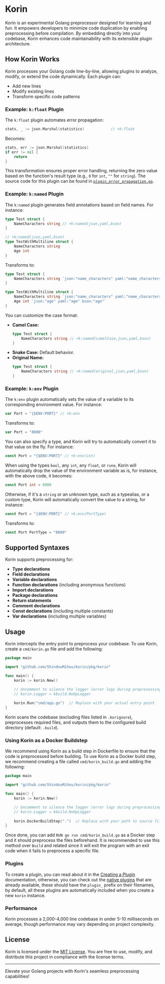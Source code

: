 # Korin

Korin is an experimental Golang preprocessor designed for learning and fun. It empowers developers to minimize code duplication by enabling preprocessing before compilation. By embedding directly into your codebase, Korin enhances code maintainability with its extensible plugin architecture.

## How Korin Works

Korin processes your Golang code line-by-line, allowing plugins to analyze, modify, or extend the code dynamically. Each plugin can:
- Add new lines
- Modify existing lines
- Transform specific code patterns

### Example: `k:float` Plugin
The `k:float` plugin automates error propagation:
```go
stats, _ := json.Marshal(statistics)            // +k:float
```
Becomes:
```go
stats, err := json.Marshal(statistics)
if err != nil {
    return
}
```
This transformation ensures proper error handling, returning the zero value based on the function's result type (e.g., `0` for `int`, `""` for `string`). The source code for this plugin can be found in [`plugin_error_propagation.go`](pkg/korin/plugin_error_propagation.go).

### Example: `k:named` Plugin
The `k:named` plugin generates field annotations based on field names. For instance:
```go
type Test struct {
    NameCharacters string // +k:named(json,yaml,bson)
}
```
```go
// +k:named(json,yaml,bson)
type TestWithMultiline struct {
    NameCharacters string 
    Age int
}
```
Transforms to:
```go
type Test struct {
    NameCharacters string `json:"name_characters" yaml:"name_characters" bson:"name_characters"`
}
```
```go
type TestWithMultiline struct {
    NameCharacters string `json:"name_characters" yaml:"name_characters" bson:"name_characters"`
    Age int `json:"age" yaml:"age" bson:"age"`
}
```
You can customize the case format:
- **Camel Case:**
  ```go
  type Test struct {
      NameCharacters string // +k:named(camelCase,json,yaml,bson)
  }
  ```
- **Snake Case:** Default behavior.
- **Original Name:**
  ```go
  type Test struct {
      NameCharacters string // +k:named(original,json,yaml,bson)
  }
  ```
  
### Example: `k:env` Plugin

The `k:env` plugin automatically sets the value of a variable to its corresponding environment value. For instance:
```go
var Port = "{$ENV:PORT}" // +k:env
```

Transforms to:
```go
var Port = "8080"
````

You can also specify a type, and Korin will try to automatically convert it to that value on the fly. For instance:
```go
const Port = "{$ENV:PORT}" // +k:env(int)
```

When using the types `bool`, any `int`, any `float`, or `rune`, Korin will automatically drop the value of the environment variable 
as is, for instance, with the above code, it becomes:
```go
const Port int = 8080
```

Otherwise, if it's a `string` or an unknown type, such as a typealias, or a custom type, Korin will automatically convert the value to a string, for instance:
```go
const Port = "{$ENV:PORT}" // +k:env(PortType)
```

Transforms to:
```go
const Port PortType = "8080"
```

## Supported Syntaxes
Korin supports preprocessing for:
- **Type declarations**
- **Field declarations**
- **Variable declarations**
- **Function declarations** (including anonymous functions)
- **Import declarations**
- **Package declarations**
- **Return statements**
- **Comment declarations**
- **Const declarations** (including multiple constants)
- **Var declarations** (including multiple variables)

## Usage

Korin intercepts the entry point to preprocess your codebase. To use Korin, create a `cmd/korin.go` file and add the following:
```go
package main

import "github.com/ShindouMihou/korin/pkg/korin"

func main() {
    korin := korin.New()

    // Uncomment to silence the logger (error logs during preprocessing remain unaffected)
    // korin.Logger = kbuild.NoOpLogger
	
    korin.Run("cmd/app.go")  // Replace with your actual entry point
}
```
Korin scans the codebase (excluding files listed in `.korignore`), preprocesses required files, and outputs them to the configured build directory (default: `.build`).

### Using Korin as a Docker Buildstep
We recommend using Korin as a build step in Dockerfile to ensure that the code is preprocessed before building. To use Korin as a Docker build step, we recommend creating a 
file  called `cmd/korin_build.go` and adding the following:
```go
package main

import "github.com/ShindouMihou/korin/pkg/korin"

func main() {
    korin := korin.New()

    // Uncomment to silence the logger (error logs during preprocessing remain unaffected)
    // korin.Logger = kbuild.NoOpLogger
	
    korin.DockerBuildStep(".")  // Replace with your path to source files if it isn't "."
}
```

Once done, you can add `RUN go run cmd/korin_build.go` as a Docker step and it should preprocess the files beforehand. It is recommended to use this method over `Build` and 
related since it will exit the program with an exit code when it fails to preprocess a specific file.

### Plugins
To create a plugin, you can read about it in the [Creating a Plugin](docs/creating_a_plugin.md) documentation, otherwise, 
you can check out the [native plugins](pkg/kplugins) that are already available, these should have the `plugin_` prefix on their filenames, by 
default, all these plugins are automatically included when you create a new `korin` instance.

### Performance
Korin processes a 2,000-4,000 line codebase in under 5-10 milliseconds on average, though performance may vary depending on project complexity.

## License

Korin is licensed under the [MIT License](LICENSE). You are free to use, modify, and distribute this project in compliance with the license terms.

---
Elevate your Golang projects with Korin's seamless preprocessing capabilities!
